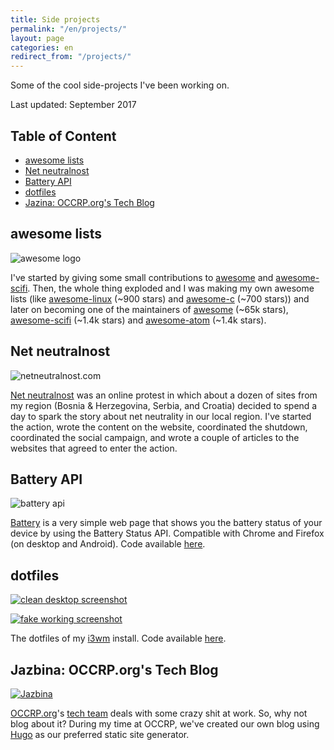 ```yaml
---
title: Side projects
permalink: "/en/projects/"
layout: page
categories: en
redirect_from: "/projects/"
---
```


Some of the cool side-projects I've been working on.

Last updated: September 2017

## Table of Content

* [awesome lists](#awesome-lists)
* [Net neutralnost](#net-neutralnost)
* [Battery API](#battery-api)
* [dotfiles](#dotfiles)
* [Jazina: OCCRP.org's Tech Blog](#jazbina-occrporgs-tech-blog)

## awesome lists

![awesome logo](https://camo.githubusercontent.com/9cdace173cd8a48b0b633c47374c3553494e0d8f/68747470733a2f2f7261776769742e636f6d2f73696e647265736f726875732f617765736f6d652f6d61737465722f6d656469612f6c6f676f2e737667)

I've started by giving some small contributions to [awesome](https://github.com/sindresorhus/awesome) and [awesome-scifi](https://github.com/sindresorhus/awesome-scifi). Then, the whole thing exploded and I was making my own awesome lists (like [awesome-linux](https://github.com/aleksandar-todorovic/awesome-linux) (~900 stars) and [awesome-c](https://github.com/aleksandar-todorovic/awesome-c) (~700 stars)) and later on becoming one of the maintainers of [awesome](https://github.com/sindresorhus/awesome) (~65k stars), [awesome-scifi](https://github.com/sindresorhus/awesome-scifi) (~1.4k stars) and [awesome-atom](https://github.com/mehcode/awesome-atom/) (~1.4k stars).

## Net neutralnost

![netneutralnost.com](https://i.imgur.com/icc6aTn.png)

[Net neutralnost](https://netneutralnost.com/) was an online protest in which about a dozen of sites from my region (Bosnia & Herzegovina, Serbia, and Croatia) decided to spend a day to spark the story about net neutrality in our local region. I've started the action, wrote the content on the website, coordinated the shutdown, coordinated the social campaign, and wrote a couple of articles to the websites that agreed to enter the action.  

## Battery API

<img src="https://scontent-cdg2-1.xx.fbcdn.net/hphotos-xtf1/v/t1.0-9/s720x720/1425601_539855279502629_7569263953278633140_n.png?oh=49f9836a38a684a062e9ffc006f42639&oe=56D80387" alt="battery api" class="fit image">

[Battery](https://r3bl.me/battery/) is a very simple web page that shows you the battery status of your device by using the Battery Status API. Compatible with Chrome and Firefox (on desktop and Android). Code available [here](https://github.com/aleksandar-todorovic/battery).

## dotfiles
<a href="https://i.imgur.com/kQBIy3H.png"><img src="https://i.imgur.com/kQBIy3H.png" alt="clean desktop screenshot" class="fit image"></a>


<a href="https://i.imgur.com/iSu2KMY.png"><img src="https://i.imgur.com/iSu2KMY.png" alt="fake working screenshot" class="fit image"></a>

The dotfiles of my [i3wm](https://i3wm.org/) install. Code available [here](https://github.com/aleksandar-todorovic/dotfiles).

## Jazbina: OCCRP.org's Tech Blog

<a href="https://tech.occrp.org"><img src="https://i.imgur.com/w5srZBJ.png" alt="Jazbina" class="fit image"></a>

[OCCRP.org](https://www.occrp.org/en)'s [tech team](https://tech.occrp.org/) deals with some crazy shit at work. So, why not blog about it? During my time at OCCRP, we've created our own blog using [Hugo](http://gohugo.io/) as our preferred static site generator.
